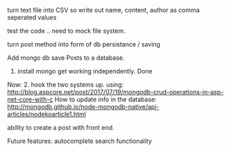 ﻿
turn text file into CSV so write out name, content, author as comma seperated values 

test the code .. need to mock file system.


turn post method into form of db persistance / saving 









Add mongo db 
save Posts to a database.
1. install mongo get working independently. Done 


Now: 
2. hook the two systems up.
using: http://blog.aspcore.net/post/2017/07/19/mongodb-crud-operations-in-asp-net-core-with-c
How to update info in the database: http://mongodb.github.io/node-mongodb-native/api-articles/nodekoarticle1.html





ability to create a post with front end.



Future features: 
autocomplete search functionality 